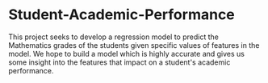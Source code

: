 # Student-Academic-Performance
This project seeks to develop a regression model to predict the Mathematics grades of the students given specific values of features in the model. We hope to build a model which is highly accurate and gives us some insight into the features that impact on a student's academic performance.
